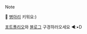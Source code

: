 > [!Note]
> 🐤 [병아리](https://github.com/huise0ng/huise0ng/blob/main/Chick.md) 키워요:)


[포트폴리오](https://www.rallit.com/hub/resumes/1308132)와 [블로그](https://velog.io/@huise0ng/posts) 구경하러오세요 ◄:•D


